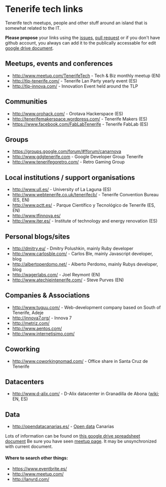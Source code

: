 Tenerife tech links
===================

Tenerife tech meetups, people and other stuff around an island that is somewhat related to the IT.

**Please propose** your links using the [issues](https://github.com/dmitry/tenerife/issues), [pull request](https://github.com/dmitry/tenerife/pulls) or if you don't have github account, you always can add it to the publically accessable for edit [google drive document](https://docs.google.com/document/d/1KDHkdGE5fQcPY0oZbvmtVaSQg-a0GbPOwrj7BULeXz8/edit?usp=sharing).


## Meetups, events and conferences

* http://www.meetup.com/TenerifeTech - Tech & Biz monthly meetup (EN)
* http://tlp-tenerife.com/ - Tenerife Lan Party yearly event (ES)
* http://tlp-innova.com/ - Innovation Event held around the TLP

## Communities

* http://www.orohack.com/ - Orotava Hackerspace (ES)
* http://tenerifemakerspace.wordpress.com/ - Tenerife Makers (ES)
* https://www.facebook.com/FabLabTenerife - Tenerife FabLab (ES)

## Groups

* https://groups.google.com/forum/#!forum/canarnova
* http://www.gdgtenerife.com - Google Developer Group Tenerife
* http://www.tenerifegoretro.com/ - Retro Gaming Group

## Local institutions / support organisations

* http://www.ull.es/ - University of La Laguna (ES)
* http://www.webtenerife.co.uk/tenerifecb/ - Tenerife Convention Bureau (ES, EN)
* http://www.pctt.es/ - Parque Científico y Tecnológico de Tenerife (ES, EN)
* http://www.tfinnova.es/
* http://www.iter.es/ - Institute of technology and energy renovation (ES)

## Personal blogs/sites

* http://dmitry.eu/ - Dmitry Polushkin, mainly Ruby developer
* http://www.carlosble.com/ - Carlos Ble, mainly Javascript developer, blog
* http://albertoperdomo.net/ - Alberto Perdomo, mainly Rubys developer, blog
* http://wagerlabs.com/ - Joel Reymont (EN)
* http://www.atechieintenerife.com/ - Steve Purves (EN)

## Companies & Associations

* http://www.tuguu.com/ - Web-development company based on South of Tenerife, Adeje
* http://innova7.org/ - Innova 7
* http://metriz.com/
* http://www.aentos.com/
* http://www.internetisimo.com/

## Coworking

* http://www.coworkingnomad.com/ - Office share in Santa Cruz de Tenerife

## Datacenters

* http://www.d-alix.com/ - D-Alix datacenter in Granadilla de Abona ([wiki](http://es.wikipedia.org/wiki/D-ALiX); EN, ES)

## Data

* http://opendatacanarias.es/ - [Open data](http://en.wikipedia.org/wiki/Open_data) Canarias



Lots of information can be found on [this google drive spreadsheet document](https://docs.google.com/spreadsheet/ccc?key=0Ao0fTZXChsthdEJqbkZYcG5zTWt2QWtQd0s5Wmp6OVE&usp=drive_web)
Be sure you have seen [meetup page](http://www.meetup.com/TenerifeTech/pages/Bringing_High_Tech_Conferences_to_Tenerife_Oct%2713).
It may be unsynchronized with current document.

#### Where to search other things:

* https://www.eventbrite.es/
* http://www.meetup.com/
* http://lanyrd.com/

